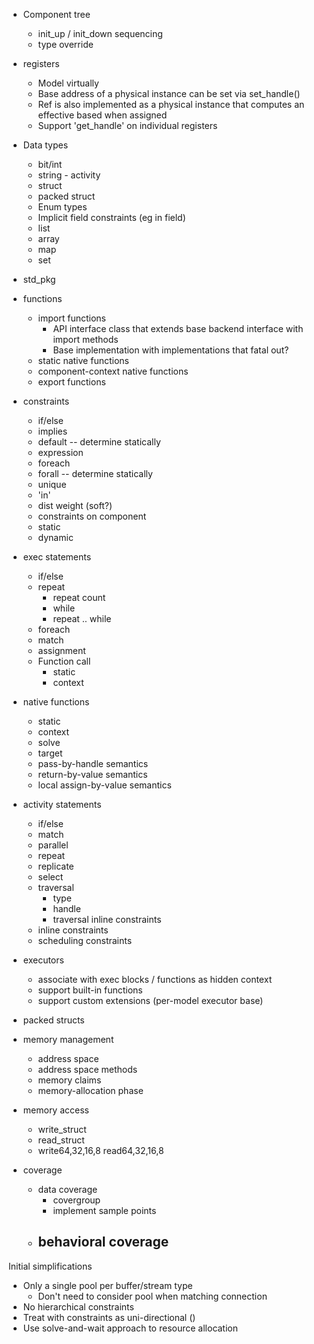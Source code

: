 
- Component tree
  * init_up / init_down sequencing
  - type override

- registers
  - Model virtually
  - Base address of a physical instance can be set via set_handle()
  - Ref is also implemented as a physical instance that computes an 
    effective based when assigned
  - Support 'get_handle' on individual registers

- Data types
  * bit/int
  - string  - activity 
  * struct
  - packed struct
  - Enum types
  - Implicit field constraints (eg <base> in <range> field)
  - list
  - array
  - map
  - set
- std_pkg
- functions
  - import functions
    - API interface class that extends base backend interface with import methods
    - Base implementation with implementations that fatal out?
  - static native functions
  - component-context native functions
  - export functions
- constraints
  * if/else
  * implies
  - default -- determine statically
  * expression
  - foreach
  - forall -- determine statically
  - unique
  - 'in'
  - dist weight (soft?)
  - constraints on component
  - static
  - dynamic

- exec statements
  * if/else
  * repeat
    * repeat count
    * while
    * repeat .. while
  - foreach
  - match
  * assignment
  - Function call
    - static
    - context
- native functions
  - static
  - context
  - solve
  - target
  - pass-by-handle semantics
  - return-by-value semantics
  - local assign-by-value semantics
- activity statements
  - if/else
  - match
  - parallel
  - repeat
  - replicate
  - select
  - traversal
    - type
    - handle
    - traversal inline constraints
  - inline constraints
  - scheduling constraints
- executors
  * associate with exec blocks / functions as hidden context
  - support built-in functions
  - support custom extensions (per-model executor base)
- packed structs 
- memory management
  - address space
  - address space methods
  - memory claims
  - memory-allocation phase
- memory access
  - write_struct
  - read_struct
  * write64,32,16,8 read64,32,16,8
- coverage
  - data coverage
    - covergroup
    - implement sample points
  - behavioral coverage
    - 

Initial simplifications
- Only a single pool per buffer/stream type
  - Don't need to consider pool when matching connection
- No hierarchical constraints
- Treat with constraints as uni-directional ()
- Use solve-and-wait approach to resource allocation